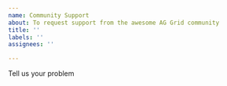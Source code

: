 ```yaml
---
name: Community Support
about: To request support from the awesome AG Grid community
title: ''
labels: ''
assignees: ''

---
```


Tell us your problem
